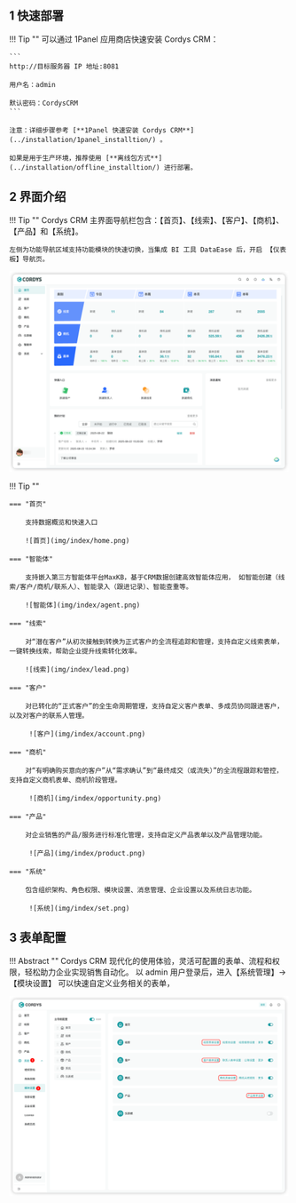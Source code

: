 
## 1 快速部署

!!! Tip ""
    可以通过 1Panel 应用商店快速安装 Cordys CRM：

    ```
    http://目标服务器 IP 地址:8081
    
    用户名：admin
    
    默认密码：CordysCRM
    ```
    
    注意：详细步骤参考 [**1Panel 快速安装 Cordys CRM**](../installation/1panel_installtion/) 。
    
    如果是用于生产环境，推荐使用 [**离线包方式**](../installation/offline_installtion/) 进行部署。

## 2 界面介绍

!!! Tip ""
    Cordys CRM 主界面导航栏包含：【首页】、【线索】、【客户】、【商机】、【产品】和【系统】。

    左侧为功能导航区域支持功能模块的快速切换，当集成 BI 工具 DataEase 后，开启 【仪表板】导航页。

![导航栏](img/index/home.png)


!!! Tip ""

    === "首页"
    
        支持数据概览和快速入口
    
        ![首页](img/index/home.png)
    
    === "智能体"
    
        支持嵌入第三方智能体平台MaxKB，基于CRM数据创建高效智能体应用， 如智能创建（线索/客户/商机/联系人）、智能录入（跟进记录）、智能查重等。
    
        ![智能体](img/index/agent.png)
    
    === "线索"
    
        对“潜在客户”从初次接触到转换为正式客户的全流程追踪和管理，支持自定义线索表单，一键转换线索，帮助企业提升线索转化效率。
    
        ![线索](img/index/lead.png)
    
    === "客户"
    
        对已转化的“正式客户”的全生命周期管理，支持自定义客户表单、多成员协同跟进客户，以及对客户的联系人管理。
    
         ![客户](img/index/account.png)
    
    === "商机"
    
        对“有明确购买意向的客户”从“需求确认”到“最终成交（或流失）”的全流程跟踪和管控，支持自定义商机表单、商机阶段管理。
    
         ![商机](img/index/opportunity.png)
    
    === "产品"
    
        对企业销售的产品/服务进行标准化管理，支持自定义产品表单以及产品管理功能。
    
         ![产品](img/index/product.png)
    
    === "系统"
    
        包含组织架构、角色权限、模块设置、消息管理、企业设置以及系统日志功能。
    
         ![系统](img/index/set.png)

## 3 表单配置

!!! Abstract ""
    Cordys CRM 现代化的使用体验，灵活可配置的表单、流程和权限，轻松助力企业实现销售自动化。 以 admin 用户登录后，进入【系统管理】→【模块设置】 可以快速自定义业务相关的表单，

![表单配置](img/index/module.png)

​    




